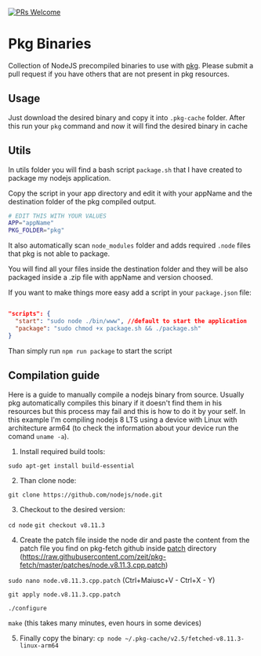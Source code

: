 [![PRs Welcome](https://img.shields.io/badge/PRs-welcome-brightgreen.svg?style=flat-square)](http://makeapullrequest.com)

# Pkg Binaries

Collection of NodeJS precompiled binaries to use with [pkg][207006e9]. Please submit a pull request if you have others that are not present in pkg resources.

## Usage

Just download the desired binary and copy it into `.pkg-cache` folder. After this run your `pkg` command and now it will find the desired binary in cache

## Utils

In utils folder you will find a bash script `package.sh` that I have created to package my nodejs application.

Copy the script in your app directory and edit it with your appName and the destination folder of the pkg compiled output.

```bash
# EDIT THIS WITH YOUR VALUES
APP="appName"
PKG_FOLDER="pkg"
```

It also automatically scan `node_modules` folder and adds required `.node` files that pkg is not able to package.

You will find all your files inside the destination folder and they will be also packaged inside a .zip file with appName and version choosed.

If you want to make things more easy add a script in your `package.json` file:

```json

"scripts": {
  "start": "sudo node ./bin/www", //default to start the application
  "package": "sudo chmod +x package.sh && ./package.sh"
}

```

Than simply run `npm run package` to start the script


## Compilation guide

Here is a guide to manually compile a nodejs binary from source.
Usually pkg automatically compiles this binary if it doesn't find them in his resources but this process may fail and this is how to do it by your self. In this example I'm compiling nodejs 8 LTS using a device with Linux with architecture arm64 (to check the information about your device run the comand `uname -a`).

1. Install required build tools:

`sudo apt-get install build-essential`

2. Than clone node:

`git clone https://github.com/nodejs/node.git`

3. Checkout to the desired version:

`cd node`
`git checkout v8.11.3`

4. Create the patch file inside the node dir and paste the content from the patch file you find on pkg-fetch github inside [patch][a9bdf3ee] directory (https://raw.githubusercontent.com/zeit/pkg-fetch/master/patches/node.v8.11.3.cpp.patch)


`sudo nano node.v8.11.3.cpp.patch` (Ctrl+Maiusc+V - Ctrl+X - Y)

`git apply node.v8.11.3.cpp.patch`

`./configure`

`make` (this takes many minutes, even hours in some devices)

5. Finally copy the binary:
`cp node ~/.pkg-cache/v2.5/fetched-v8.11.3-linux-arm64`



[207006e9]: https://github.com/zeit/pkg "Zeit Pkg"

[a9bdf3ee]: https://github.com/zeit/pkg-fetch/tree/master/patches "Patch"
